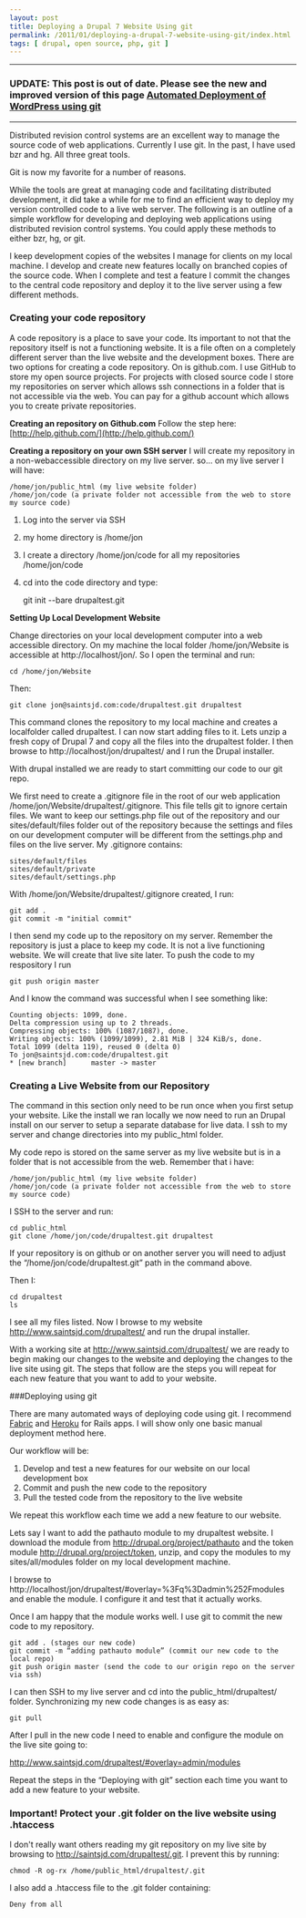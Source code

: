 ```yaml
---
layout: post
title: Deploying a Drupal 7 Website Using git
permalink: /2011/01/deploying-a-drupal-7-website-using-git/index.html
tags: [ drupal, open source, php, git ]
---
```


--------------------------
### UPDATE: This post is out of date. Please see the new and improved version of this page [Automated Deployment of WordPress using git](/2011/03/automated-deployment-of-wordpress-using-git/)
--------------------------

Distributed revision control systems are an excellent way to manage the source code of web applications.  Currently I use git. In the past, I have used bzr and hg. All three great tools.

Git is now my favorite for a number of reasons.

While the tools are great at managing code and facilitating distributed development, it did take a while for me to find an efficient way to deploy my version controlled code to a live web server. The following is an outline of a simple workflow for developing and deploying web applications using distributed revision control systems. You could apply these methods to either bzr, hg, or git.

I keep development copies of the websites I manage for clients on my local machine. I develop and create new features locally on branched copies of the source code. When I complete and test a feature I commit the changes to the central code repository and deploy it to the live server using a few different methods.

### Creating your code repository
A code repository is a place to save your code. Its important to not that the repository itself is not a functioning website. It is a file often on a completely different server than the live website and the development boxes. There are two options for creating a code repository. On is github.com. I use GitHub to store my open source projects. For projects with closed source code I store my repositories on server which allows ssh connections in a folder that is not accessible via the web. You can pay for a github account which allows you to create private repositories.

**Creating an repository on Github.com**
Follow the step here: [http://help.github.com/](http://help.github.com/)

**Creating a repository on your own SSH server**
I will create my repository in a non-webaccessible directory on my live server. so... on my live server I will have:

    /home/jon/public_html (my live website folder)
    /home/jon/code (a private folder not accessible from the web to store my source code)

1. Log into the server via SSH</li>
1. my home directory is /home/jon</li>
1. I create a directory /home/jon/code for all my repositories /home/jon/code</li>
1. cd into the code directory and type:</li>

    git init --bare drupaltest.git

**Setting Up Local Development Website**

Change directories on your local development computer into a web accessible directory. On my machine the local folder /home/jon/Website is accessible at http://localhost/jon/. So I open the terminal and run:

    cd /home/jon/Website

Then:

    git clone jon@saintsjd.com:code/drupaltest.git drupaltest

This command clones the repository to my local machine and creates a localfolder called drupaltest. I can now start adding files to it. Lets unzip a fresh copy of Drupal 7 and copy all the files into the drupaltest folder. I then browse to http://localhost/jon/drupaltest/ and I run the Drupal installer.

With drupal installed we are ready to start committing our code to our git repo.

We first need to create a .gitignore file in the root of our web application /home/jon/Website/drupaltest/.gitignore. This file tells git to ignore certain files. We want to keep our settings.php file out of the repository and our sites/default/files folder out of the repository because the settings and files on our development computer will be different from the settings.php and files on the live server. My .gitignore contains:

    sites/default/files
    sites/default/private
    sites/default/settings.php

With /home/jon/Website/drupaltest/.gitignore created, I run:

    git add .
    git commit -m "initial commit"

I then send my code up to the repository on my server. Remember the repository is just a place to keep my code. It is not a live functioning website. We will create that live site later. To push the code to my respository I run

    git push origin master

And I know the command was successful when I see something like:

    Counting objects: 1099, done.
    Delta compression using up to 2 threads.
    Compressing objects: 100% (1087/1087), done.
    Writing objects: 100% (1099/1099), 2.81 MiB | 324 KiB/s, done.
    Total 1099 (delta 119), reused 0 (delta 0)
    To jon@saintsjd.com:code/drupaltest.git
    * [new branch]      master -> master

### Creating a Live Website from our Repository

The command in this section only need to be run once when you first setup your website. Like the install we ran locally we now need to run an Drupal install on our server to setup a separate database for live data. I ssh to my server and change directories into my public_html folder.

My code repo is stored on the same server as my live website but is in a folder that is not accessible from the web. Remember that i have:

    /home/jon/public_html (my live website folder)
    /home/jon/code (a private folder not accessible from the web to store my source code)

I SSH to the server and run:

    cd public_html
    git clone /home/jon/code/drupaltest.git drupaltest

If your repository is on github or on another server you will need to adjust the “/home/jon/code/drupaltest.git” path in the command above.

Then I:

    cd drupaltest
    ls

I see all my files listed. Now I browse to my website http://www.saintsjd.com/drupaltest/ and run the drupal installer.

With a working site at http://www.saintsjd.com/drupaltest/ we are ready to begin making our changes to the website and deploying the changes to the live site using git. The steps that follow are the steps you will repeat for each new feature that you want to add to your website.

###Deploying using git

There are many automated ways of deploying code using git. I recommend <a href="http://docs.fabfile.org/0.9.3/" target="_blank">Fabric</a> and <a href="http://www.heroku.com" target="_blank">Heroku</a> for Rails apps. I will show only one basic manual deployment method here.

Our workflow will be:

1. Develop and test a new features for our website on our local development box
1. Commit and push the new code to the repository
1. Pull the tested code from the repository to the live website

We repeat this workflow each time we add a new feature to our website.

Lets say I want to add the pathauto module to my drupaltest website. I download the module from http://drupal.org/project/pathauto and the token module http://drupal.org/project/token, unzip, and copy the modules to my sites/all/modules folder on my local development machine.

I browse to http://localhost/jon/drupaltest/#overlay=%3Fq%3Dadmin%252Fmodules and enable the module. I configure it and test that it actually works.

Once I am happy that the module works well. I use git to commit the new code to my repository.

    git add . (stages our new code)
    git commit -m “adding pathauto module” (commit our new code to the local repo)
    git push origin master (send the code to our origin repo on the server via ssh)

I can then SSH to my live server and cd into the public_html/drupaltest/ folder. Synchronizing my new code changes is as easy as:

    git pull

After I pull in the new code I need to enable and configure the module on the live site going to:

http://www.saintsjd.com/drupaltest/#overlay=admin/modules

Repeat the steps in the “Deploying with git” section each time you want to add a new feature to your website.

### Important! Protect your .git folder on the live website using .htaccess

I don't really want others reading my git repository on my live site by browsing to http://saintsjd.com/drupaltest/.git. I prevent this by running:

    chmod -R og-rx /home/public_html/drupaltest/.git

I also add a .htaccess file to the .git folder containing:

    Deny from all
